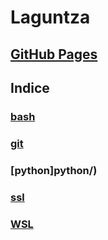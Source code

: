 # Laguntza

## [GitHub Pages](https://d3a.github.io/laguntza/)

## Indice
### [bash](bash/)
### [git](git/)
### [python]python/)
### [ssl](SSL/)
### [WSL](WSL/)
